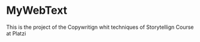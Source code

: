 # MyWebText
This is the project of the Copywritign whit techniques of Storytellign Course at Platzi 
